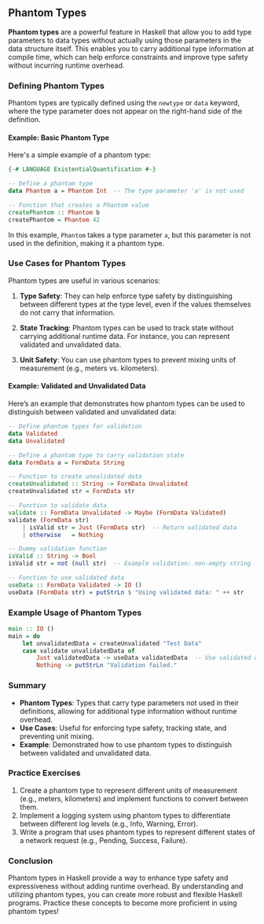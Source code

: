 ## Phantom Types

**Phantom types** are a powerful feature in Haskell that allow you to add type parameters to data types without actually using those parameters in the data structure itself. This enables you to carry additional type information at compile time, which can help enforce constraints and improve type safety without incurring runtime overhead.

### Defining Phantom Types

Phantom types are typically defined using the `newtype` or `data` keyword, where the type parameter does not appear on the right-hand side of the definition.

#### Example: Basic Phantom Type

Here's a simple example of a phantom type:

```haskell
{-# LANGUAGE ExistentialQuantification #-}

-- Define a phantom type
data Phantom a = Phantom Int  -- The type parameter 'a' is not used

-- Function that creates a Phantom value
createPhantom :: Phantom b
createPhantom = Phantom 42
```

In this example, `Phantom` takes a type parameter `a`, but this parameter is not used in the definition, making it a phantom type.

### Use Cases for Phantom Types

Phantom types are useful in various scenarios:

1. **Type Safety**: They can help enforce type safety by distinguishing between different types at the type level, even if the values themselves do not carry that information.

2. **State Tracking**: Phantom types can be used to track state without carrying additional runtime data. For instance, you can represent validated and unvalidated data.

3. **Unit Safety**: You can use phantom types to prevent mixing units of measurement (e.g., meters vs. kilometers).

#### Example: Validated and Unvalidated Data

Here’s an example that demonstrates how phantom types can be used to distinguish between validated and unvalidated data:

```haskell
-- Define phantom types for validation
data Validated
data Unvalidated

-- Define a phantom type to carry validation state
data FormData a = FormData String

-- Function to create unvalidated data
createUnvalidated :: String -> FormData Unvalidated
createUnvalidated str = FormData str

-- Function to validate data
validate :: FormData Unvalidated -> Maybe (FormData Validated)
validate (FormData str)
    | isValid str = Just (FormData str)  -- Return validated data
    | otherwise   = Nothing

-- Dummy validation function
isValid :: String -> Bool
isValid str = not (null str)  -- Example validation: non-empty string

-- Function to use validated data
useData :: FormData Validated -> IO ()
useData (FormData str) = putStrLn $ "Using validated data: " ++ str
```

### Example Usage of Phantom Types

```haskell
main :: IO ()
main = do
    let unvalidatedData = createUnvalidated "Test Data"
    case validate unvalidatedData of
        Just validatedData -> useData validatedData  -- Use validated data
        Nothing -> putStrLn "Validation failed."
```

### Summary

- **Phantom Types**: Types that carry type parameters not used in their definitions, allowing for additional type information without runtime overhead.
- **Use Cases**: Useful for enforcing type safety, tracking state, and preventing unit mixing.
- **Example**: Demonstrated how to use phantom types to distinguish between validated and unvalidated data.

### Practice Exercises

1. Create a phantom type to represent different units of measurement (e.g., meters, kilometers) and implement functions to convert between them.
2. Implement a logging system using phantom types to differentiate between different log levels (e.g., Info, Warning, Error).
3. Write a program that uses phantom types to represent different states of a network request (e.g., Pending, Success, Failure).

### Conclusion

Phantom types in Haskell provide a way to enhance type safety and expressiveness without adding runtime overhead. By understanding and utilizing phantom types, you can create more robust and flexible Haskell programs. Practice these concepts to become more proficient in using phantom types!
